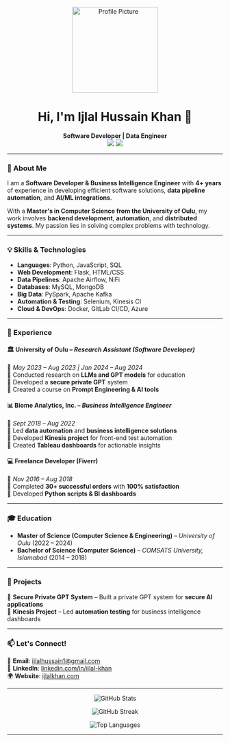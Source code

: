 
<p align="center">
  <img src="https://ijlalkhan.com/path-to-your-profile-picture.jpg" width="200" height="200" alt="Profile Picture">
</p>

<h1 align="center">Hi, I'm Ijlal Hussain Khan 👋</h1>

<p align="center">
  <b>Software Developer | Data Engineer</b><br>
  <a href="https://www.linkedin.com/in/ijlal-khan"><img src="https://img.shields.io/badge/LinkedIn-Profile-blue"></a>
  <a href="mailto:ijlalhussain1@gmail.com"><img src="https://img.shields.io/badge/Email-ijlalhussain1%40gmail.com-red"></a>
</p>

---

### 🚀 About Me

I am a **Software Developer & Business Intelligence Engineer** with **4+ years** of experience in developing efficient software solutions, **data pipeline automation**, and **AI/ML integrations**. 

With a **Master's in Computer Science from the University of Oulu**, my work involves **backend development**, **automation**, and **distributed systems**. My passion lies in solving complex problems with technology.

---

### 💡 Skills & Technologies
- **Languages**: Python, JavaScript, SQL  
- **Web Development**: Flask, HTML/CSS  
- **Data Pipelines**: Apache Airflow, NiFi  
- **Databases**: MySQL, MongoDB  
- **Big Data**: PySpark, Apache Kafka  
- **Automation & Testing**: Selenium, Kinesis CI  
- **Cloud & DevOps**: Docker, GitLab CI/CD, Azure  

---

### 💼 Experience

#### 🏛️ University of Oulu – *Research Assistant (Software Developer)*
📅 *May 2023 – Aug 2023 | Jan 2024 – Aug 2024*  
🔹 Conducted research on **LLMs and GPT models** for education  
🔹 Developed a **secure private GPT** system  
🔹 Created a course on **Prompt Engineering & AI tools**  

#### 📊 Biome Analytics, Inc. – *Business Intelligence Engineer*
📅 *Sept 2018 – Aug 2022*  
🔹 Led **data automation** and **business intelligence solutions**  
🔹 Developed **Kinesis project** for front-end test automation  
🔹 Created **Tableau dashboards** for actionable insights  

#### 💻 Freelance Developer (Fiverr)
📅 *Nov 2016 – Aug 2018*  
🔹 Completed **30+ successful orders** with **100% satisfaction**  
🔹 Developed **Python scripts & BI dashboards**  

---

### 🎓 Education

- **Master of Science (Computer Science & Engineering)** – *University of Oulu* (2022 – 2024)  
- **Bachelor of Science (Computer Science)** – *COMSATS University, Islamabad* (2014 – 2018)  

---

### 🌱 Projects
📌 **Secure Private GPT System** – Built a private GPT system for **secure AI applications**  
📌 **Kinesis Project** – Led **automation testing** for business intelligence dashboards  

---

### 📫 Let's Connect!
📧 **Email**: [ijlalhussain1@gmail.com](mailto:ijlalhussain1@gmail.com)  
🔗 **LinkedIn**: [linkedin.com/in/ijlal-khan](https://www.linkedin.com/in/ijlal-khan)  
🌍 **Website**: [ijlalkhan.com](https://ijlalkhan.com)  

---

<p align="center">
  <img src="https://github-readme-stats.vercel.app/api?username=ijlalkhan&show_icons=true&theme=radical" alt="GitHub Stats">
</p>

<p align="center">
  <img src="https://github-readme-streak-stats.herokuapp.com/?user=ijlalkhan&theme=dark" alt="GitHub Streak">
</p>

<p align="center">
  <img src="https://github-readme-stats.vercel.app/api/top-langs/?username=ijlalkhan&layout=compact&theme=radical" alt="Top Languages">
</p>

---
